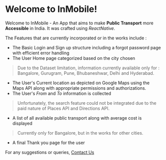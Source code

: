 # Welcome to InMobile!

Welcome to InMobile - An App that aims to make **Public Transport**  more **Accessible** in India. It was crafted using  _ReactNative_.

The Features that are currently incorporated or in the works include :

-   The Basic Login and Sign up structure including a forgot password page with efficient error handling
-   The User Home page categorized based on the city chosen 

> Due to the Dataset limitation, information currently available only for :  Bangalore, Gurugram, Pune, Bhubaneshwar, Delhi and Hyderabad.

-   The User's Current location as depicted on Google Maps using the Maps API along with appropriate permissions and authorizations.
-   The User's _From_ and _To_ information is collected  
> Unfortunately, the search feature could not be integrated due to the paid nature of Places API and Directions API.
-  A list of all available public transport along with average cost is displayed
> Currently only for Bangalore, but in the works for other cities.
-  A final Thank you page for the user 



For any suggestions or queries, [Contact Us](mailto:sinchana.kumbale@gmail.com)

